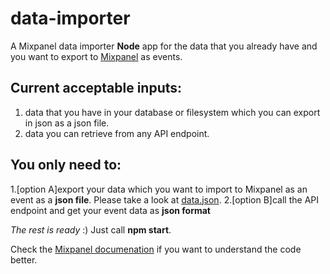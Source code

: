 # data-importer
A Mixpanel data importer **Node** app for the data that you already have and you want to export to [Mixpanel](https://mixpanel.com/)
as events.

## Current acceptable inputs:
1. data that you have in your database or filesystem which you can export in json as a json file.
2. data you can retrieve from any API endpoint.

## You only need to:
1.[option A]export your data which you want to import to Mixpanel as an event as a **json file**. Please take a look at [data.json](https://github.com/ArashSasani/data-importer/blob/master/data.json).
2.[option B]call the API endpoint and get your event data as **json format**

*The rest is ready* :)
Just call **npm start**.

Check the [Mixpanel documenation](https://developer.mixpanel.com/docs/javascript) if you want to understand the code better.

